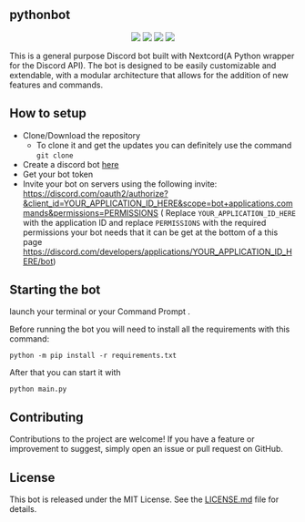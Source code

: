 ## pythonbot

<p align="center">
<a href="https://github.com/prajesh8484/pythonbot"><img src="https://img.shields.io/github/languages/code-size/prajesh8484/pythonbot"></a>
<a href="https://github.com/prajesh8484/pythonbot/commits/main"><img src="https://img.shields.io/github/last-commit/prajesh8484/pythonbot"></a>
<a href="https://github.com/prajesh8484/pythonbot/releases/tag/release"><img src="https://img.shields.io/github/v/release/prajesh8484/pythonbot"></a>
<a href="https://github.com/prajesh8484/pythonbot/blob/3229b471a5772099e285e18282439e8b061ae9ba/LICENSE.md"><img src="https://img.shields.io/github/license/prajesh8484/pythonbot"></a>
</p>

This is a general purpose Discord bot built with Nextcord(A Python wrapper for the Discord API). The bot is designed to be easily customizable and extendable, with a modular architecture that allows for the addition of new features and commands. 

## How to setup

* Clone/Download the repository
    * To clone it and get the updates you can definitely use the command
      `git clone`
* Create a discord bot [here](https://discord.com/developers/applications)
* Get your bot token
* Invite your bot on servers using the following invite:
  https://discord.com/oauth2/authorize?&client_id=YOUR_APPLICATION_ID_HERE&scope=bot+applications.commands&permissions=PERMISSIONS (
  Replace `YOUR_APPLICATION_ID_HERE` with the application ID and replace `PERMISSIONS` with the required permissions
  your bot needs that it can be get at the bottom of a this
  page https://discord.com/developers/applications/YOUR_APPLICATION_ID_HERE/bot)

## Starting the bot

launch your terminal or your Command Prompt
.

Before running the bot you will need to install all the requirements with this command:

```
python -m pip install -r requirements.txt
```

After that you can start it with

```
python main.py
```
## Contributing
Contributions to the project are welcome! If you have a feature or improvement to suggest, simply open an issue or pull request on GitHub.

## License
This bot is released under the MIT License. See the [LICENSE.md](LICENSE.md) file for details.

